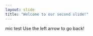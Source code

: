 ```yaml
---
layout: slide
title: "Welcome to our second slide!"
---
```

mic test
Use the left arrow to go back!
